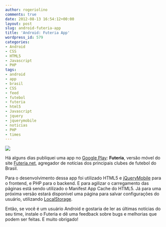 ```yaml
---
author: rogeriolino
comments: true
date: 2012-08-13 16:54:12+00:00
layout: post
slug: android-futeria-app
title: 'Android: Futeria App'
wordpress_id: 579
categories:
- Android
- CSS
- HTML5
- Javascript
- PHP
tags:
- android
- app
- brasil
- CSS
- feed
- futebol
- futeria
- html5
- Javascript
- jquery
- jquerymobile
- noticias
- PHP
- times
---
```


[![](http://rogeriolino.com/uploads/2012/08/futeria-android.png)](https://play.google.com/store/apps/details?id=net.futeria.app)

Há alguns dias publiquei uma app no [Google Play](https://play.google.com): **Futeria**, versão móvel do site [Futeria.net](http://futeria.net), agregador de notícias dos principais clubes de futebol do Brasil.

Para o desenvolvimento dessa app foi utilizado HTML5 e [jQueryMobile](http://jquerymobile.com) para o frontend, e PHP para o backend. E para agilizar o carregamento das pãginas estã sendo utilizado o Manifest App Cache do HTML5. Já para uma  próxima versão estará disponível uma página para salvar configurações do usuário, utilizando [LocalStorage](http://www.w3schools.com/html5/html5_webstorage.asp).

Então, se você é um usuário Android e gostaria de ler as últimas notícias do seu time, instale o Futeria e dê uma feedback sobre bugs e melhorias que podem ser feitas. E muito obrigado!

